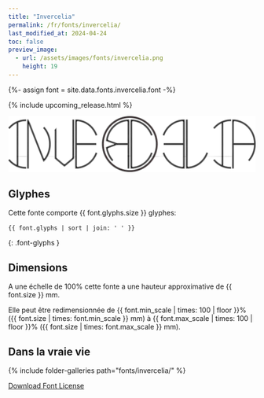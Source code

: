 ```yaml
---
title: "Invercelia"
permalink: /fr/fonts/invercelia/
last_modified_at: 2024-04-24
toc: false
preview_image:
  - url: /assets/images/fonts/invercelia.png
    height: 19
---
```

{%- assign font = site.data.fonts.invercelia.font -%}

{% include upcoming_release.html %} 

![Invercellia](/assets/images/fonts/invercelia.png)

## Glyphes

Cette fonte comporte  {{ font.glyphs.size }} glyphes:

```
{{ font.glyphs | sort | join: ' ' }}
```
{: .font-glyphs }


## Dimensions

A une échelle de  100% cette fonte a une hauteur approximative de  {{ font.size }} mm. 

Elle peut être redimensionnée  de {{ font.min_scale | times: 100 | floor }}% ({{ font.size | times: font.min_scale }} mm)
à {{ font.max_scale | times: 100 | floor }}% ({{ font.size | times: font.max_scale }} mm).



## Dans la vraie vie

{% include folder-galleries path="fonts/invercelia/" %}



[Download Font License](https://github.com/inkstitch/inkstitch/tree/main/fonts/invercelia/LICENSE)
